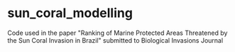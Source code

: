 # sun_coral_modelling
Code used in the paper "Ranking of Marine Protected Areas Threatened by the Sun Coral Invasion in Brazil" submitted to Biological Invasions Journal
